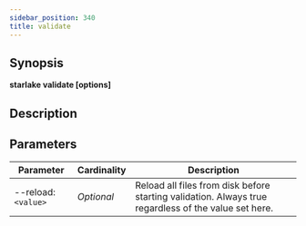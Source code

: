 ```yaml
---
sidebar_position: 340
title: validate
---
```



## Synopsis

**starlake validate [options]**

## Description


## Parameters

Parameter|Cardinality|Description
---|---|---
--reload:`<value>`|*Optional*|Reload all files from disk before starting validation. Always true regardless of the value set here.